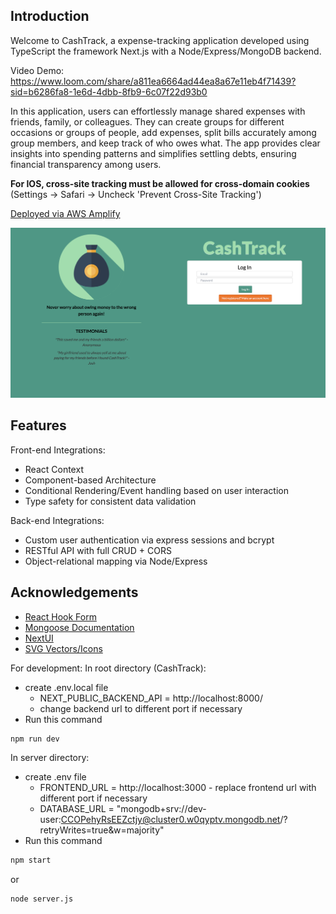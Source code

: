 ## Introduction

Welcome to CashTrack, a expense-tracking application developed using TypeScript the framework Next.js with a Node/Express/MongoDB backend. 

Video Demo: https://www.loom.com/share/a811ea6664ad44ea8a67e11eb4f71439?sid=b6286fa8-1e6d-4dbb-8fb9-6c07f22d93b0

In this application, users can effortlessly manage shared expenses with friends, family, or colleagues. They can create groups for different occasions or groups of people, add expenses, split bills accurately among group members, and keep track of who owes what. The app provides clear insights into spending patterns and simplifies settling debts, ensuring financial transparency among users.


**For IOS, cross-site tracking must be allowed for cross-domain cookies**
(Settings -> Safari -> Uncheck 'Prevent Cross-Site Tracking')

[Deployed via AWS Amplify](https://main.d3pzfughhwvxcj.amplifyapp.com/)

[![Home Page Screen Shot](public/images/cashtrack.png)](https://raw.githubusercontent.com/ousamuel/CashTrack/main/public/images/cashtrack.png)


## Features

Front-end Integrations:
- React Context
- Component-based Architecture
- Conditional Rendering/Event handling based on user interaction
- Type safety for consistent data validation

Back-end Integrations:
- Custom user authentication via express sessions and bcrypt
- RESTful API with full CRUD + CORS
- Object-relational mapping via Node/Express

## Acknowledgements

- [React Hook Form](https://react-hook-form.com/)
- [Mongoose Documentation](https://mongoosejs.com/)
- [NextUI](https://nextui.org/)
- [SVG Vectors/Icons](https://www.svgrepo.com/)

For development:
In root directory (CashTrack):
- create .env.local file
    - NEXT_PUBLIC_BACKEND_API = http://localhost:8000/
    -  change backend url to different port if necessary
- Run this command
```bash
npm run dev
```
In server directory:
- create .env file
    - FRONTEND_URL = http://localhost:3000
          - replace frontend url with different port if necessary
    - DATABASE_URL = "mongodb+srv://dev-user:CCOPehyRsEEZctjy@cluster0.w0qyptv.mongodb.net/?retryWrites=true&w=majority"
- Run this command
```bash
npm start
```
or
```bash
node server.js
```
